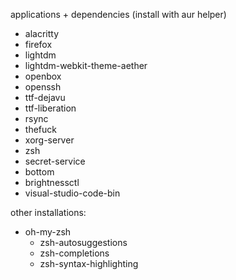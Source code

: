 applications + dependencies (install with aur helper)
- alacritty
- firefox
- lightdm
- lightdm-webkit-theme-aether
- openbox
- openssh
- ttf-dejavu
- ttf-liberation
- rsync
- thefuck
- xorg-server
- zsh
- secret-service
- bottom
- brightnessctl
- visual-studio-code-bin

other installations:
 - oh-my-zsh
    - zsh-autosuggestions
    - zsh-completions
    - zsh-syntax-highlighting
